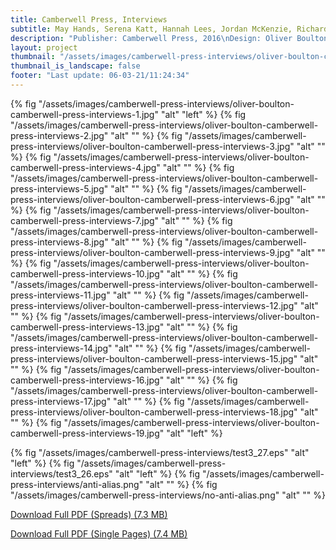 ```yaml
---
title: Camberwell Press, Interviews
subtitle: May Hands, Serena Katt, Hannah Lees, Jordan McKenzie, Richard Slee  
description: "Publisher: Camberwell Press, 2016\nDesign: Oliver Boulton\nEditors: Kirsten Houser, Brian Robinson, Caz Slatterly, Harry Stayt, Alice Tye\nDigital download, 36p.\nDownloadable PDF, 210 × 297mm"
layout: project
thumbnail: "/assets/images/camberwell-press-interviews/oliver-boulton-camberwell-press-interviews-1.jpg"
thumbnail_is_landscape: false
footer: "Last update: 06-03-21/11:24:34"
---
```

{% fig "/assets/images/camberwell-press-interviews/oliver-boulton-camberwell-press-interviews-1.jpg" "alt" "left" %}
{% fig "/assets/images/camberwell-press-interviews/oliver-boulton-camberwell-press-interviews-2.jpg" "alt" "" %}
{% fig "/assets/images/camberwell-press-interviews/oliver-boulton-camberwell-press-interviews-3.jpg" "alt" "" %}
{% fig "/assets/images/camberwell-press-interviews/oliver-boulton-camberwell-press-interviews-4.jpg" "alt" "" %}
{% fig "/assets/images/camberwell-press-interviews/oliver-boulton-camberwell-press-interviews-5.jpg" "alt" "" %}
{% fig "/assets/images/camberwell-press-interviews/oliver-boulton-camberwell-press-interviews-6.jpg" "alt" "" %}
{% fig "/assets/images/camberwell-press-interviews/oliver-boulton-camberwell-press-interviews-7.jpg" "alt" "" %}
{% fig "/assets/images/camberwell-press-interviews/oliver-boulton-camberwell-press-interviews-8.jpg" "alt" "" %}
{% fig "/assets/images/camberwell-press-interviews/oliver-boulton-camberwell-press-interviews-9.jpg" "alt" "" %}
{% fig "/assets/images/camberwell-press-interviews/oliver-boulton-camberwell-press-interviews-10.jpg" "alt" "" %}
{% fig "/assets/images/camberwell-press-interviews/oliver-boulton-camberwell-press-interviews-11.jpg" "alt" "" %}
{% fig "/assets/images/camberwell-press-interviews/oliver-boulton-camberwell-press-interviews-12.jpg" "alt" "" %}
{% fig "/assets/images/camberwell-press-interviews/oliver-boulton-camberwell-press-interviews-13.jpg" "alt" "" %}
{% fig "/assets/images/camberwell-press-interviews/oliver-boulton-camberwell-press-interviews-14.jpg" "alt" "" %}
{% fig "/assets/images/camberwell-press-interviews/oliver-boulton-camberwell-press-interviews-15.jpg" "alt" "" %}
{% fig "/assets/images/camberwell-press-interviews/oliver-boulton-camberwell-press-interviews-16.jpg" "alt" "" %}
{% fig "/assets/images/camberwell-press-interviews/oliver-boulton-camberwell-press-interviews-17.jpg" "alt" "" %}
{% fig "/assets/images/camberwell-press-interviews/oliver-boulton-camberwell-press-interviews-18.jpg" "alt" "" %}
{% fig "/assets/images/camberwell-press-interviews/oliver-boulton-camberwell-press-interviews-19.jpg" "alt" "left" %}

{% fig "/assets/images/camberwell-press-interviews/test3_27.eps" "alt" "left" %}
{% fig "/assets/images/camberwell-press-interviews/test3_26.eps" "alt" "left" %}
{% fig "/assets/images/camberwell-press-interviews/anti-alias.png" "alt" "" %}
{% fig "/assets/images/camberwell-press-interviews/no-anti-alias.png" "alt" "" %}


<a href="/assets/images/camberwell-press-interviews/oliver-boulton-camberwell-press-interviews-spreads.pdf" target="_blank">Download Full PDF (Spreads) (7.3 MB)</a>

<a href="/assets/images/camberwell-press-interviews/oliver-boulton-camberwell-press-interviews-single-pages.pdf" target="_blank">Download Full PDF (Single Pages) (7.4 MB)</a>